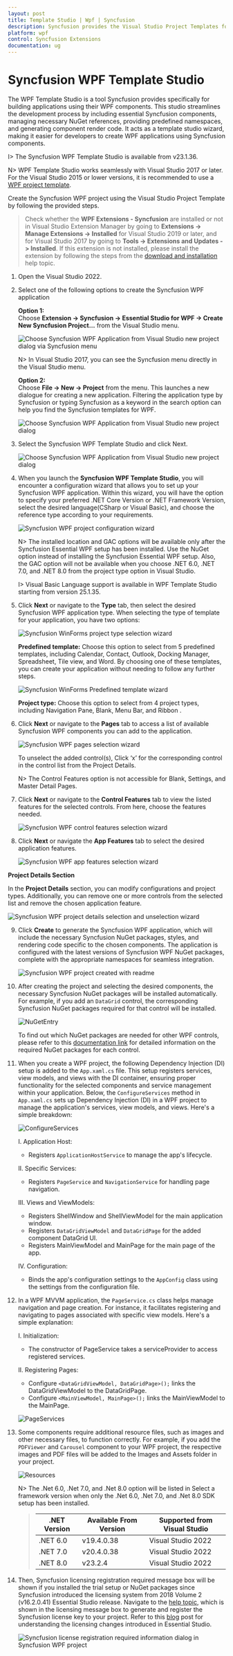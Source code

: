 ```yaml
---
layout: post
title: Template Studio | Wpf | Syncfusion
description: Syncfusion provides the Visual Studio Project Templates for the Syncfusion WPF platform to create Syncfusion WPF Application by addiing the required assemblies
platform: wpf
control: Syncfusion Extensions
documentation: ug
---
```



# Syncfusion WPF Template Studio

The WPF Template Studio is a tool Syncfusion provides specifically for building applications using their WPF components. This studio streamlines the development process by including essential Syncfusion components, managing necessary NuGet references, providing predefined namespaces, and generating component render code. It acts as a template studio wizard, making it easier for developers to create WPF applications using Syncfusion components.

I> The Syncfusion WPF Template Studio is available from v23.1.36.

N> WPF Template Studio works seamlessly with Visual Studio 2017 or later. For the Visual Studio 2015 or lower versions, it is recommended to use a [WPF project template](https://help.syncfusion.com/wpf/visual-studio-integration/create-project).

Create the Syncfusion WPF project using the Visual Studio Project Template by following the provided steps.

> Check whether the **WPF Extensions - Syncfusion** are installed or not in Visual Studio Extension Manager by going to **Extensions -> Manage Extensions -> Installed** for Visual Studio 2019 or later, and for Visual Studio 2017 by going to **Tools -> Extensions and Updates -> Installed**. If this extension is not installed, please install the extension by following the steps from the [download and installation](https://help.syncfusion.com/wpf/visual-studio-integration/download-and-installation) help topic.

1.	Open the Visual Studio 2022.

2.	Select one of the following options to create the Syncfusion WPF application

	**Option 1:**  
	Choose **Extension -> Syncfusion -> Essential Studio for WPF -> Create New Syncfusion Project…** from the Visual Studio menu.
    
	![Choose Syncfusion WPF Application from Visual Studio new project dialog via Syncfusion menu](Template-Studio-Images/WPF-1.png)

	N> In Visual Studio 2017, you can see the Syncfusion menu directly in the Visual Studio menu.

	**Option 2:**   
	Choose **File -> New -> Project** from the menu. This launches a new dialogue for creating a new application. Filtering the application type by Syncfusion or typing Syncfusion as a keyword in the search option can help you find the Syncfusion templates for WPF.

	![Choose Syncfusion WPF Application from Visual Studio new project dialog](Template-Studio-Images/WPF-2.png)

3.	Select the Syncfusion WPF Template Studio and click Next.

	![Choose Syncfusion WPF Application from Visual Studio new project dialog](Template-Studio-Images/WPF-3.png)

4.	When you launch the **Syncfusion WPF Template Studio**, you will encounter a configuration wizard that allows you to set up your Syncfusion WPF application. Within this wizard, you will have the option to specify your preferred .NET Core Version or .NET Framework Version, select the desired language(CSharp or Visual Basic), and choose the reference type according to your requirements.

	![Syncfusion WPF project configuration wizard](Template-Studio-Images/WPF-4.png)

	N> The installed location and GAC options will be available only after the Syncfusion Essential WPF setup has been installed. Use the NuGet option instead of installing the Syncfusion Essential WPF setup. Also, the GAC option will not be available when you choose .NET 6.0, .NET 7.0, and .NET 8.0 from the project type option in Visual Studio.

	I> Visual Basic Language support is available in WPF Template Studio starting from version 25.1.35.

5.	Click **Next** or navigate to the **Type** tab, then select the desired Syncfusion WPF application type. When selecting the type of template for your application, you have two options:

	![Syncfusion WinForms project type selection wizard](Template-Studio-Images/WPF-4.png)

	**Predefined template:** Choose this option to select from 5 predefined templates, including Calendar, Contact, Outlook, Docking Manager, Spreadsheet, Tile view, and Word. By choosing one of these templates, you can create your application without needing to follow any further steps.

	![Syncfusion WinForms Predefined template wizard](Template-Studio-Images/WPFTemplate-6.png)

	**Project type:** Choose this option to select from 4 project types, including Navigation Pane, Blank, Menu Bar, and Ribbon .

6. Click **Next** or navigate to the **Pages** tab to access a list of available Syncfusion WPF components you can add to the application.

	![Syncfusion WPF pages selection wizard](Template-Studio-Images/WPF-6.png)

	To unselect the added control(s), Click ‘x’ for the corresponding control in the control list from the Project Details.

	N> The Control Features option is not accessible for Blank, Settings, and Master Detail Pages.

7.	Click **Next** or navigate to the **Control Features** tab to view the listed features for the selected controls. From here, choose the features needed.

	![Syncfusion WPF control features selection wizard](Template-Studio-Images/WPF-2.gif)

8.	Click **Next** or navigate the **App Features** tab to select the desired application features.

    ![Syncfusion WPF app features selection wizard](Template-Studio-Images/WPF-7.png)

**Project Details Section**

In the **Project Details** section, you can modify configurations and project types. Additionally, you can remove one or more controls from the selected list and remove the chosen application feature.

![Syncfusion WPF project details selection and unselection wizard](Template-Studio-Images/WPF-8.png)

9. Click **Create** to generate the Syncfusion WPF application, which will include the necessary Syncfusion NuGet packages, styles, and rendering code specific to the chosen components. The application is configured with the latest versions of Syncfusion WPF NuGet packages, complete with the appropriate namespaces for seamless integration.

     ![Syncfusion WPF project created with readme](Template-Studio-Images/WPF-9.png)

10.	After creating the project and selecting the desired components, the necessary Syncfusion NuGet packages will be installed automatically. For example, if you add an `DataGrid` control, the corresponding Syncfusion NuGet packages required for that control will be installed. 

      ![NuGetEntry](Template-Studio-Images/NuGetEntry.png)

    To find out which NuGet packages are needed for other WPF controls, please refer to this [documentation link](https://help.syncfusion.com/wpf/control-dependencies) for detailed information on the required NuGet packages for each control.

11. When you create a WPF project, the following Dependency Injection (DI) setup is added to the `App.xaml.cs` file. This setup registers services, view models, and views with the DI container, ensuring proper functionality for the selected components and service management within your application. Below, the `ConfigureServices` method in `App.xaml.cs` sets up Dependency Injection (DI) in a WPF project to manage the application's services, view models, and views. Here's a simple breakdown:

      ![ConfigureServices](Template-Studio-Images/DI-Setup.png)


     I. Application Host:
     - Registers `ApplicationHostService` to manage the app's lifecycle.      

     II. Specific Services:
     - Registers `PageService` and `NavigationService` for handling page navigation.

     III. Views and ViewModels:
     -  Registers ShellWindow and ShellViewModel for the main application window.
     - Registers `DataGridViewModel` and `DataGridPage` for the added component DataGrid UI.
     - Registers MainViewModel and MainPage for the main page of the app.

     IV. Configuration:
     - Binds the app's configuration settings to the `AppConfig` class using the settings from the configuration file.

12. In a WPF MVVM application, the `PageService.cs` class helps manage navigation and page creation. For instance, it facilitates registering and navigating to pages associated with specific view models. Here's a simple explanation:

       I. Initialization:
      - The constructor of PageService takes a serviceProvider to access registered services.

       II. Registering Pages:	
      - Configure `<DataGridViewModel, DataGridPage>();` links the DataGridViewModel to the DataGridPage.
    - Configure `<MainViewModel, MainPage>();` links the MainViewModel to the MainPage.
    
	![PageServices](Template-Studio-Images/PageService.png)

13. Some components require additional resource files, such as images and other necessary files, to function correctly. For example, if you add the `PDFViewer` and `Carousel` component to your WPF project, the respective images and PDF files will be added to the Images and Assets folder in your project.

	 ![Resources](Template-Studio-Images/Resources.png)

	N> The .Net 6.0, .Net 7.0, and .Net 8.0 option will be listed in  Select a framework version	 when only the .Net 6.0, .Net 7.0, and .Net 8.0 SDK setup has been installed.

    > | .NET Version | Available From Version | Supported from Visual Studio |
    > |--------------|------------------------|-----------------------------|
    > | .NET 6.0     | v19.4.0.38             | Visual Studio 2022          |
    > | .NET 7.0     | v20.4.0.38             | Visual Studio 2022          |
    > | .NET 8.0     | v23.2.4                | Visual Studio 2022          |


14.   Then, Syncfusion licensing registration required message box will be shown if you installed the trial setup or NuGet packages since Syncfusion introduced the 			licensing system from 2018 Volume 2 (v16.2.0.41) Essential Studio release. Navigate to the [help topic](https://help.syncfusion.com/common/essential-studio/licensing/overview#how-to-generate-syncfusion-license-key), which is shown in the licensing message box to generate and register the Syncfusion license key to your 	project. Refer to this [blog](https://www.syncfusion.com/blogs/post/whats-new-in-2018-volume-2.aspx) post for understanding the licensing changes introduced in 		Essential Studio.

       ![Syncfusion license registration required information dialog in Syncfusion WPF project](Template-Studio-Images/Syncfusion-Project-Template-Gallery-9.png)   